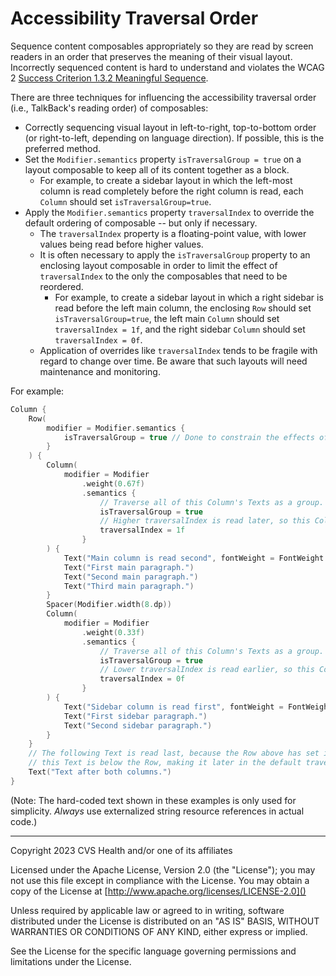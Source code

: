 # Accessibility Traversal Order
Sequence content composables appropriately so they are read by screen readers in an order that preserves the meaning of their visual layout. Incorrectly sequenced content is hard to understand and violates the WCAG 2 [Success Criterion 1.3.2 Meaningful Sequence](https://www.w3.org/TR/WCAG21/#meaningful-sequence).

There are three techniques for influencing the accessibility traversal order (i.e., TalkBack's reading order) of composables:

* Correctly sequencing visual layout in left-to-right, top-to-bottom order (or right-to-left, depending on language direction). If possible, this is the preferred method.
* Set the `Modifier.semantics` property `isTraversalGroup = true` on a layout composable to keep all of its content together as a block. 
    * For example, to create a sidebar layout in which the left-most column is read completely before the right column is read, each `Column` should set `isTraversalGroup=true`. 
* Apply the `Modifier.semantics` property `traversalIndex` to override the default ordering of composable -- but only if necessary.
    * The `traversalIndex` property is a floating-point value, with lower values being read before higher values.
    * It is often necessary to apply the `isTraversalGroup` property to an enclosing layout composable in order to limit the effect of `traversalIndex` to the only the composables that need to be reordered.
      * For example, to create a sidebar layout in which a right sidebar is read before the left main column, the enclosing `Row` should set `isTraversalGroup=true`, the left main `Column` should set `traversalIndex = 1f`, and the right sidebar `Column` should set `traversalIndex = 0f`. 
    * Application of overrides like `traversalIndex` tends to be fragile with regard to change over time. Be aware that such layouts will need maintenance and monitoring.

For example:

```kotlin
Column {
    Row(
        modifier = Modifier.semantics {
            isTraversalGroup = true // Done to constrain the effects of the traveralIndex values below. 
        } 
    ) {
        Column(
            modifier = Modifier
                .weight(0.67f)
                .semantics {
                    // Traverse all of this Column's Texts as a group. 
                    isTraversalGroup = true 
                    // Higher traversalIndex is read later, so this Column is read second.
                    traversalIndex = 1f 
                }
        ) {
            Text("Main column is read second", fontWeight = FontWeight.Bold)
            Text("First main paragraph.")
            Text("Second main paragraph.")
            Text("Third main paragraph.")
        }
        Spacer(Modifier.width(8.dp))
        Column(
            modifier = Modifier
                .weight(0.33f)
                .semantics {
                    // Traverse all of this Column's Texts as a group.
                    isTraversalGroup = true 
                    // Lower traversalIndex is read earlier, so this Column is read first.
                    traversalIndex = 0f 
                }
        ) {
            Text("Sidebar column is read first", fontWeight = FontWeight.Bold)
            Text("First sidebar paragraph.")
            Text("Second sidebar paragraph.")
        }
    }
    // The following Text is read last, because the Row above has set isTraversalGroup = true, and 
    // this Text is below the Row, making it later in the default traversal order.
    Text("Text after both columns.") 
}
```

(Note: The hard-coded text shown in these examples is only used for simplicity. _Always_ use externalized string resource references in actual code.)

----

Copyright 2023 CVS Health and/or one of its affiliates

Licensed under the Apache License, Version 2.0 (the "License");
you may not use this file except in compliance with the License.
You may obtain a copy of the License at
[http://www.apache.org/licenses/LICENSE-2.0]()

Unless required by applicable law or agreed to in writing, software
distributed under the License is distributed on an "AS IS" BASIS,
WITHOUT WARRANTIES OR CONDITIONS OF ANY KIND, either express or implied.

See the License for the specific language governing permissions and
limitations under the License.